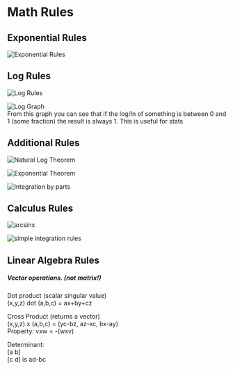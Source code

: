 # Math Rules

## Exponential Rules
![Exponential Rules](https://www.chilimath.com/wp-content/uploads/2018/03/seven-exponent-rules-or-properties.png)
  

## Log Rules
![Log Rules](https://www.chilimath.com/wp-content/uploads/2017/02/rules-of-exponents.gif)
  
![Log Graph](http://tutorial.math.lamar.edu/Classes/CalcI/LogFcns_Files/image001.png)  
From this graph you can see that if the log/ln of something is between 0 and 1 (some fraction) the result is always 1. This is useful for stats
  
## Additional Rules
![Natural Log Theorem](https://github.com/jayleenli/Data-Structures-and-Algorithms-Notes/blob/master/MathRules/naturallogtheorem.JPG)  
  
  
![Exponential Theorem](https://github.com/jayleenli/Data-Structures-and-Algorithms-Notes/blob/master/MathRules/exponentialtheorem.JPG)
  

![Integration by parts](https://www.onlinemathlearning.com/image-files/xintegration-by-parts.png.pagespeed.ic.0c0nnlkplW.webp)

## Calculus Rules
![arcsinx](http://www-math.mit.edu/~djk/18_01/chapter22/equations/section01_eq02.gif) 
  
![simple integration rules](https://github.com/jayleenli/Data-Structures-and-Algorithms-Notes/blob/master/MathRules/simpleintegration.JPG)  
  
## Linear Algebra Rules
##### Vector operations. (not matrix!)
Dot product (scalar singular value)   
(x,y,z) dot (a,b,c) = ax+by+cz
  
Cross Product (returns a vector)  
(x,y,z) x (a,b,c) = (yc-bz, az-xc, bx-ay)  
Property: vxw = -(wxv)
  
Determinant:  
[a b]  
[c d]       is ad-bc
